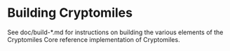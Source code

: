 Building Cryptomiles
================

See doc/build-*.md for instructions on building the various
elements of the Cryptomiles Core reference implementation of Cryptomiles.
